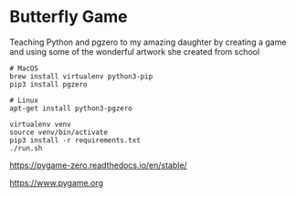 # Butterfly Game

Teaching Python and pgzero to my amazing daughter by creating a game and using some of the wonderful artwork she created from school

```
# MacOS
brew install virtualenv python3-pip
pip3 install pgzero

# Linux
apt-get install python3-pgzero

virtualenv venv
source venv/bin/activate
pip3 install -r requirements.txt
./run.sh
```

https://pygame-zero.readthedocs.io/en/stable/

https://www.pygame.org

